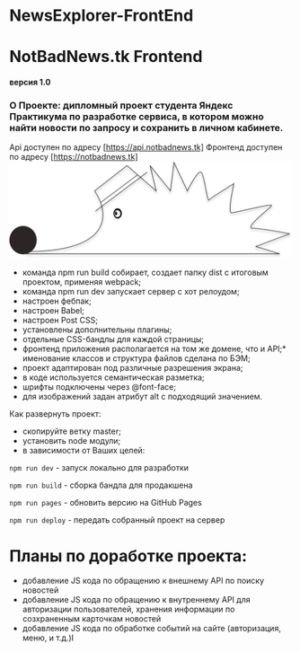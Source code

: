 # NewsExplorer-FrontEnd
# NotBadNews.tk Frontend

#### версия 1.0
### О Проекте: дипломный проект студента Яндекс Практикума по разработке сервиса, в котором можно найти новости по запросу и сохранить в личном кабинете.

Api доступен по адресу [https://api.notbadnews.tk]
Фронтенд доступен по адресу [https://notbadnews.tk]
![Йожик](https://github.com/ezhuchenkov/ezhuchenkov.github.io/blob/master/%D0%81%D0%B6.svg)


* команда npm run build собирает, создает папку dist с итоговым проектом, применяя webpaсk;
* команда npm run dev запускает сервер с хот релоудом;
* настроен фебпак;
* настроен Babel;
* настроен Post CSS;
* установлены дополнительны плагины;
* отдельные CSS-бандлы для каждой страницы;
* фронтенд приложения располагается на том же домене, что и API;* именование классов и структура файлов сделана по БЭМ;
* проект адаптирован под различные разрешения экрана;
* в коде используется семантическая разметка;
* шрифты подключены через @font-face;
* для изображений задан атрибут alt с подходящий значением.

Как развернуть проект:
- скопируйте ветку master;
- установить node модули;
- в зависимости от Ваших целей:

`npm run dev` - запуск локально для разработки

`npm run build` - сборка бандла для продакшена

`npm run pages` - обновить версию на GitHub Pages

`npm run deploy` - передать собранный проект на сервер


# Планы по доработке проекта:
* добавление JS кода по обращению к внешнему API по поиску новостей
* добавление JS кода по обращению к внутреннему API для авторизации пользователей, хранения информации по созхраненным карточкам новостей
* добавление JS кода по обработке событий на сайте (авторизация, меню, и т.д.)I
